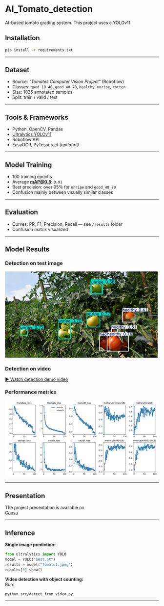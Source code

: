 # AI_Tomato_detection
AI-based tomato grading system.
This project uses a YOLOv11.

## Installation
```bash
pip install -r requirements.txt
```

---

## Dataset
- Source: *"Tomates Computer Vision Project"* (Roboflow)  
- Classes: `good_10_40`, `good_40_70`, `healthy`, `unripe`, `rotten`  
- Size: 1025 annotated samples  
- Split: train / valid / test

---

## Tools & Frameworks
- Python, OpenCV, Pandas
- [Ultralytics YOLOv11](https://github.com/ultralytics/ultralytics)
- Roboflow API
- EasyOCR, PyTesseract *(optional)*

---

## Model Training
- 100 training epochs  
- Average **mAP@0.5**: `0.91`  
- Best precision: over 95% for `unripe` and `good_40_70`  
- Confusion mainly between visually similar classes

---

## Evaluation
- Curves: PR, F1, Precision, Recall — see `/results` folder  
- Confusion matrix visualized

---

## Model Results

### Detection on test image
<img src="media/test_photo_with_boxes.jpg" alt="Tomato detection image" width="500"/>

### Detection on video
[▶ Watch detection demo video](https://github.com/AnyKey-Nick/AI_Tomato_detection/blob/21589e0ef985df450d452139760fc72f92c772c3/media/test_video_with_boxes.mp4)

### Performance metrics
<img src="results/results.png" alt="Model metrics visualization" width="600"/>

---

## Presentation

The project presentation is available on  
[Canva](https://www.canva.com/design/DAGopsSp9Fo/hXp6Wjo_Cd66MePSr-joJA/view)

---

## Inference

**Single image prediction:**
```python
from ultralytics import YOLO
model = YOLO("best.pt")
results = model("Tomato1.jpeg")
results[0].show()
```

**Video detection with object counting:**  
Run:
```bash
python src/detect_from_video.py
```
---



